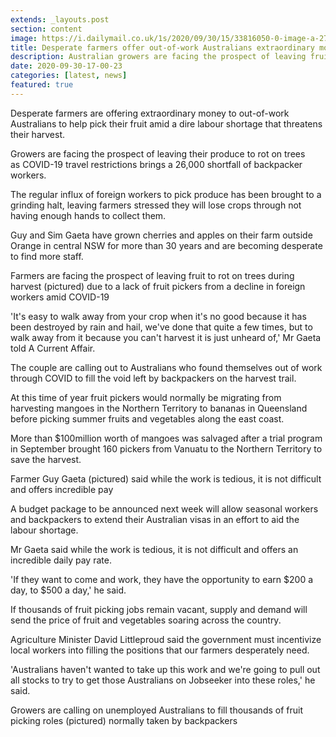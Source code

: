 ```yaml
---
extends: _layouts.post
section: content
image: https://i.dailymail.co.uk/1s/2020/09/30/15/33816050-0-image-a-27_1601476072188.jpg 
title: Desperate farmers offer out-of-work Australians extraordinary money to pick fruit 
description: Australian growers are facing the prospect of leaving fruit to rot on trees from a lack of backpacker workers migrating along the harvest trail due to COVID-19 travel restrictions. 
date: 2020-09-30-17-00-23 
categories: [latest, news] 
featured: true 
--- 
```

Desperate farmers are offering extraordinary money to out-of-work Australians to help pick their fruit amid a dire labour shortage that threatens their harvest.  

Growers are facing the prospect of leaving their produce to rot on trees as COVID-19 travel restrictions brings a 26,000 shortfall of backpacker workers. 

The regular influx of foreign workers to pick produce has been brought to a grinding halt, leaving farmers stressed they will lose crops through not having enough hands to collect them.

Guy and Sim Gaeta have grown cherries and apples on their farm outside Orange in central NSW for more than 30 years and are becoming desperate to find more staff. 

Farmers are facing the prospect of leaving fruit to rot on trees during harvest (pictured) due to a lack of fruit pickers from a decline in foreign workers amid COVID-19

'It's easy to walk away from your crop when it's no good because it has been destroyed by rain and hail, we've done that quite a few times, but to walk away from it because you can't harvest it is just unheard of,' Mr Gaeta told A Current Affair. 

The couple are calling out to Australians who found themselves out of work through COVID to fill the void left by backpackers on the harvest trail.

At this time of year fruit pickers would normally be migrating from harvesting mangoes in the Northern Territory to bananas in Queensland before picking summer fruits and vegetables along the east coast.

More than $100million worth of mangoes was salvaged after a trial program in September brought 160 pickers from Vanuatu to the Northern Territory to save the harvest.

Farmer Guy Gaeta (pictured) said while the work is tedious, it is not difficult and offers incredible pay

A budget package to be announced next week will allow seasonal workers and backpackers to extend their Australian visas in an effort to aid the labour shortage. 

Mr Gaeta said while the work is tedious, it is not difficult and offers an incredible daily pay rate.

'If they want to come and work, they have the opportunity to earn $200 a day, to $500 a day,' he said. 

If thousands of fruit picking jobs remain vacant, supply and demand will send the price of fruit and vegetables soaring across the country. 

Agriculture Minister David Littleproud said the government must incentivize local workers into filling the positions that our farmers desperately need. 

'Australians haven't wanted to take up this work and we're going to pull out all stocks to try to get those Australians on Jobseeker into these roles,' he said.

Growers are calling on unemployed Australians to fill thousands of fruit picking roles (pictured) normally taken by backpackers


